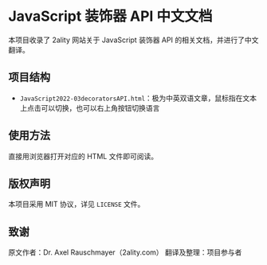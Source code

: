 # JavaScript 装饰器 API 中文文档

本项目收录了 2ality 网站关于 JavaScript 装饰器 API 的相关文档，并进行了中文翻译。

## 项目结构

- `JavaScript2022-03decoratorsAPI.html`：极为中英双语文章，鼠标指在文本上点击可以切换，也可以右上角按钮切换语言

## 使用方法

直接用浏览器打开对应的 HTML 文件即可阅读。

## 版权声明

本项目采用 MIT 协议，详见 `LICENSE` 文件。

## 致谢

原文作者：Dr. Axel Rauschmayer（2ality.com）
翻译及整理：项目参与者
